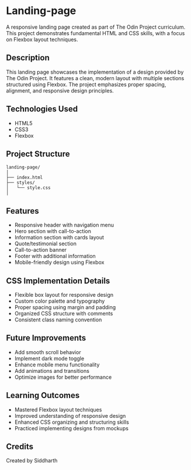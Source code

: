 # Landing-page

A responsive landing page created as part of The Odin Project curriculum. This project demonstrates fundamental HTML and CSS skills, with a focus on Flexbox layout techniques.

## Description

This landing page showcases the implementation of a design provided by The Odin Project. It features a clean, modern layout with multiple sections structured using Flexbox. The project emphasizes proper spacing, alignment, and responsive design principles.

## Technologies Used

- HTML5
- CSS3
- Flexbox

## Project Structure

```
landing-page/
│
├── index.html
├── styles/
│   └── style.css
│
```

## Features

- Responsive header with navigation menu
- Hero section with call-to-action
- Information section with cards layout
- Quote/testimonial section
- Call-to-action banner
- Footer with additional information
- Mobile-friendly design using Flexbox

## CSS Implementation Details

- Flexible box layout for responsive design
- Custom color palette and typography
- Proper spacing using margin and padding
- Organized CSS structure with comments
- Consistent class naming convention

## Future Improvements

- Add smooth scroll behavior
- Implement dark mode toggle
- Enhance mobile menu functionality
- Add animations and transitions
- Optimize images for better performance

## Learning Outcomes

- Mastered Flexbox layout techniques
- Improved understanding of responsive design
- Enhanced CSS organizing and structuring skills
- Practiced implementing designs from mockups

## Credits

Created by Siddharth

